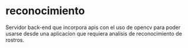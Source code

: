 # reconocimiento

Servidor back-end que incorpora apis con el uso de opencv para poder usarse desde una aplicacion que requiera analisis de reconocimiento de rostros.
